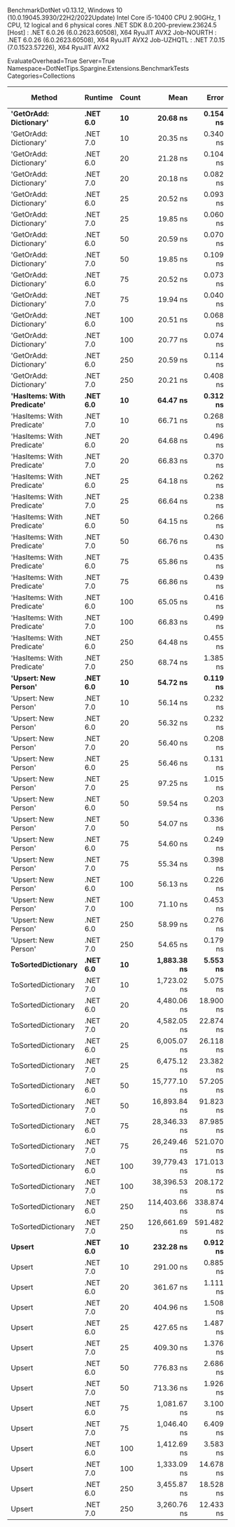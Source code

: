 
BenchmarkDotNet v0.13.12, Windows 10 (10.0.19045.3930/22H2/2022Update)
Intel Core i5-10400 CPU 2.90GHz, 1 CPU, 12 logical and 6 physical cores
.NET SDK 8.0.200-preview.23624.5
  [Host]     : .NET 6.0.26 (6.0.2623.60508), X64 RyuJIT AVX2
  Job-NOURTH : .NET 6.0.26 (6.0.2623.60508), X64 RyuJIT AVX2
  Job-UZHQTL : .NET 7.0.15 (7.0.1523.57226), X64 RyuJIT AVX2

EvaluateOverhead=True  Server=True  Namespace=DotNetTips.Spargine.Extensions.BenchmarkTests  
Categories=Collections  

 Method                     | Runtime  | Count | Mean          | Error      | StdDev     | StdErr     | Median        | Min           | Q1            | Q3            | Max           | Op/s         | CI99.9% Margin | Iterations | Kurtosis | MValue | Skewness | Rank | LogicalGroup | Baseline | Code Size | Allocated |
--------------------------- |--------- |------ |--------------:|-----------:|-----------:|-----------:|--------------:|--------------:|--------------:|--------------:|--------------:|-------------:|---------------:|-----------:|---------:|-------:|---------:|-----:|------------- |--------- |----------:|----------:|
 **'GetOrAdd: Dictionary'**     | **.NET 6.0** | **10**    |      **20.68 ns** |   **0.154 ns** |   **0.137 ns** |   **0.037 ns** |      **20.71 ns** |      **20.49 ns** |      **20.58 ns** |      **20.76 ns** |      **20.97 ns** | **48,350,509.0** |      **0.1544 ns** |      **14.00** |    **2.043** |  **2.000** |   **0.2848** |    **1** | *****            | **No**       |     **518 B** |         **-** |
 'GetOrAdd: Dictionary'     | .NET 7.0 | 10    |      20.35 ns |   0.340 ns |   0.301 ns |   0.080 ns |      20.45 ns |      19.79 ns |      20.18 ns |      20.54 ns |      20.75 ns | 49,150,181.7 |      0.3396 ns |      14.00 |    1.885 |  2.000 |  -0.4727 |    1 | *            | No       |   1,648 B |         - |
 'GetOrAdd: Dictionary'     | .NET 6.0 | 20    |      21.28 ns |   0.104 ns |   0.087 ns |   0.024 ns |      21.28 ns |      21.13 ns |      21.22 ns |      21.32 ns |      21.46 ns | 46,993,096.1 |      0.1045 ns |      13.00 |    2.347 |  2.000 |   0.2877 |    2 | *            | No       |     518 B |         - |
 'GetOrAdd: Dictionary'     | .NET 7.0 | 20    |      20.18 ns |   0.082 ns |   0.077 ns |   0.020 ns |      20.17 ns |      20.09 ns |      20.11 ns |      20.23 ns |      20.33 ns | 49,551,981.3 |      0.0819 ns |      15.00 |    2.106 |  2.000 |   0.6216 |    1 | *            | No       |   1,648 B |         - |
 'GetOrAdd: Dictionary'     | .NET 6.0 | 25    |      20.52 ns |   0.093 ns |   0.078 ns |   0.022 ns |      20.50 ns |      20.42 ns |      20.50 ns |      20.51 ns |      20.70 ns | 48,729,295.9 |      0.0928 ns |      13.00 |    3.169 |  2.000 |   1.0581 |    1 | *            | No       |     518 B |         - |
 'GetOrAdd: Dictionary'     | .NET 7.0 | 25    |      19.85 ns |   0.060 ns |   0.053 ns |   0.014 ns |      19.84 ns |      19.75 ns |      19.82 ns |      19.89 ns |      19.96 ns | 50,373,352.5 |      0.0602 ns |      14.00 |    2.302 |  2.000 |   0.1743 |    1 | *            | No       |   1,648 B |         - |
 'GetOrAdd: Dictionary'     | .NET 6.0 | 50    |      20.59 ns |   0.070 ns |   0.065 ns |   0.017 ns |      20.59 ns |      20.49 ns |      20.55 ns |      20.64 ns |      20.70 ns | 48,562,975.2 |      0.0695 ns |      15.00 |    1.750 |  2.000 |   0.1543 |    1 | *            | No       |     518 B |         - |
 'GetOrAdd: Dictionary'     | .NET 7.0 | 50    |      19.85 ns |   0.109 ns |   0.102 ns |   0.026 ns |      19.86 ns |      19.67 ns |      19.78 ns |      19.91 ns |      20.06 ns | 50,370,957.0 |      0.1089 ns |      15.00 |    2.195 |  2.000 |   0.2038 |    1 | *            | No       |   1,648 B |         - |
 'GetOrAdd: Dictionary'     | .NET 6.0 | 75    |      20.52 ns |   0.073 ns |   0.065 ns |   0.017 ns |      20.51 ns |      20.42 ns |      20.49 ns |      20.57 ns |      20.66 ns | 48,721,900.8 |      0.0729 ns |      14.00 |    2.481 |  2.000 |   0.5746 |    1 | *            | No       |     518 B |         - |
 'GetOrAdd: Dictionary'     | .NET 7.0 | 75    |      19.94 ns |   0.040 ns |   0.033 ns |   0.009 ns |      19.93 ns |      19.88 ns |      19.92 ns |      19.96 ns |      20.00 ns | 50,162,595.0 |      0.0395 ns |      13.00 |    2.012 |  2.000 |   0.2219 |    1 | *            | No       |   1,648 B |         - |
 'GetOrAdd: Dictionary'     | .NET 6.0 | 100   |      20.51 ns |   0.068 ns |   0.057 ns |   0.016 ns |      20.50 ns |      20.41 ns |      20.49 ns |      20.55 ns |      20.62 ns | 48,748,321.1 |      0.0684 ns |      13.00 |    2.141 |  2.000 |   0.1451 |    1 | *            | No       |     518 B |         - |
 'GetOrAdd: Dictionary'     | .NET 7.0 | 100   |      20.77 ns |   0.074 ns |   0.069 ns |   0.018 ns |      20.75 ns |      20.69 ns |      20.72 ns |      20.82 ns |      20.91 ns | 48,141,044.2 |      0.0738 ns |      15.00 |    1.915 |  2.000 |   0.5736 |    1 | *            | No       |   1,648 B |         - |
 'GetOrAdd: Dictionary'     | .NET 6.0 | 250   |      20.59 ns |   0.114 ns |   0.107 ns |   0.028 ns |      20.54 ns |      20.49 ns |      20.51 ns |      20.65 ns |      20.85 ns | 48,578,150.7 |      0.1139 ns |      15.00 |    2.877 |  2.000 |   1.0603 |    1 | *            | No       |     518 B |         - |
 'GetOrAdd: Dictionary'     | .NET 7.0 | 250   |      20.21 ns |   0.408 ns |   0.382 ns |   0.099 ns |      20.01 ns |      19.87 ns |      19.91 ns |      20.59 ns |      20.98 ns | 49,478,741.9 |      0.4084 ns |      15.00 |    1.752 |  2.000 |   0.6944 |    1 | *            | No       |   1,648 B |         - |
 **'HasItems: With Predicate'** | **.NET 6.0** | **10**    |      **64.47 ns** |   **0.312 ns** |   **0.291 ns** |   **0.075 ns** |      **64.42 ns** |      **63.99 ns** |      **64.30 ns** |      **64.62 ns** |      **65.06 ns** | **15,511,660.4** |      **0.3116 ns** |      **15.00** |    **2.363** |  **2.000** |   **0.4569** |    **6** | *****            | **No**       |     **747 B** |      **56 B** |
 'HasItems: With Predicate' | .NET 7.0 | 10    |      66.71 ns |   0.268 ns |   0.238 ns |   0.064 ns |      66.73 ns |      66.29 ns |      66.56 ns |      66.88 ns |      67.05 ns | 14,991,024.5 |      0.2682 ns |      14.00 |    1.739 |  2.000 |  -0.3357 |    6 | *            | No       |     736 B |      56 B |
 'HasItems: With Predicate' | .NET 6.0 | 20    |      64.68 ns |   0.496 ns |   0.440 ns |   0.118 ns |      64.62 ns |      64.07 ns |      64.40 ns |      64.90 ns |      65.50 ns | 15,460,966.9 |      0.4961 ns |      14.00 |    2.019 |  2.000 |   0.3562 |    6 | *            | No       |     747 B |      56 B |
 'HasItems: With Predicate' | .NET 7.0 | 20    |      66.83 ns |   0.370 ns |   0.346 ns |   0.089 ns |      66.83 ns |      66.10 ns |      66.68 ns |      67.06 ns |      67.33 ns | 14,962,941.9 |      0.3703 ns |      15.00 |    2.349 |  2.000 |  -0.3119 |    6 | *            | No       |     736 B |      56 B |
 'HasItems: With Predicate' | .NET 6.0 | 25    |      64.18 ns |   0.262 ns |   0.245 ns |   0.063 ns |      64.18 ns |      63.83 ns |      64.00 ns |      64.32 ns |      64.61 ns | 15,580,914.0 |      0.2616 ns |      15.00 |    1.815 |  2.000 |   0.2227 |    6 | *            | No       |     747 B |      56 B |
 'HasItems: With Predicate' | .NET 7.0 | 25    |      66.64 ns |   0.238 ns |   0.199 ns |   0.055 ns |      66.62 ns |      66.29 ns |      66.48 ns |      66.74 ns |      67.01 ns | 15,005,727.1 |      0.2377 ns |      13.00 |    2.110 |  2.000 |   0.0362 |    6 | *            | No       |     736 B |      56 B |
 'HasItems: With Predicate' | .NET 6.0 | 50    |      64.15 ns |   0.266 ns |   0.236 ns |   0.063 ns |      64.14 ns |      63.62 ns |      64.02 ns |      64.24 ns |      64.58 ns | 15,589,551.2 |      0.2664 ns |      14.00 |    3.022 |  2.000 |  -0.1832 |    6 | *            | No       |     747 B |      56 B |
 'HasItems: With Predicate' | .NET 7.0 | 50    |      66.76 ns |   0.430 ns |   0.402 ns |   0.104 ns |      66.71 ns |      66.25 ns |      66.45 ns |      67.01 ns |      67.66 ns | 14,977,949.5 |      0.4300 ns |      15.00 |    2.339 |  2.000 |   0.5380 |    6 | *            | No       |     736 B |      56 B |
 'HasItems: With Predicate' | .NET 6.0 | 75    |      65.86 ns |   0.435 ns |   0.386 ns |   0.103 ns |      65.66 ns |      65.48 ns |      65.62 ns |      66.08 ns |      66.82 ns | 15,182,808.0 |      0.4350 ns |      14.00 |    3.067 |  2.000 |   1.0736 |    6 | *            | No       |     747 B |      56 B |
 'HasItems: With Predicate' | .NET 7.0 | 75    |      66.86 ns |   0.439 ns |   0.389 ns |   0.104 ns |      66.88 ns |      66.27 ns |      66.57 ns |      67.05 ns |      67.61 ns | 14,956,865.5 |      0.4387 ns |      14.00 |    2.113 |  2.000 |   0.2955 |    6 | *            | No       |     736 B |      56 B |
 'HasItems: With Predicate' | .NET 6.0 | 100   |      65.05 ns |   0.416 ns |   0.389 ns |   0.100 ns |      64.94 ns |      64.40 ns |      64.83 ns |      65.46 ns |      65.69 ns | 15,372,915.9 |      0.4159 ns |      15.00 |    1.687 |  2.000 |   0.2010 |    6 | *            | No       |     747 B |      56 B |
 'HasItems: With Predicate' | .NET 7.0 | 100   |      66.83 ns |   0.499 ns |   0.467 ns |   0.121 ns |      66.77 ns |      66.13 ns |      66.45 ns |      67.17 ns |      67.78 ns | 14,962,844.6 |      0.4992 ns |      15.00 |    1.966 |  2.000 |   0.3421 |    6 | *            | No       |     736 B |      56 B |
 'HasItems: With Predicate' | .NET 6.0 | 250   |      64.48 ns |   0.455 ns |   0.426 ns |   0.110 ns |      64.38 ns |      63.95 ns |      64.16 ns |      64.68 ns |      65.32 ns | 15,509,037.5 |      0.4553 ns |      15.00 |    2.016 |  2.000 |   0.6300 |    6 | *            | No       |     747 B |      56 B |
 'HasItems: With Predicate' | .NET 7.0 | 250   |      68.74 ns |   1.385 ns |   2.314 ns |   0.386 ns |      67.68 ns |      66.16 ns |      66.83 ns |      71.05 ns |      73.14 ns | 14,548,264.6 |      1.3851 ns |      36.00 |    1.665 |  2.200 |   0.5091 |    6 | *            | No       |     736 B |      56 B |
 **'Upsert: New Person'**       | **.NET 6.0** | **10**    |      **54.72 ns** |   **0.119 ns** |   **0.093 ns** |   **0.027 ns** |      **54.73 ns** |      **54.51 ns** |      **54.67 ns** |      **54.79 ns** |      **54.86 ns** | **18,274,308.9** |      **0.1190 ns** |      **12.00** |    **2.863** |  **2.000** |  **-0.6253** |    **3** | *****            | **No**       |     **554 B** |         **-** |
 'Upsert: New Person'       | .NET 7.0 | 10    |      56.14 ns |   0.232 ns |   0.217 ns |   0.056 ns |      56.12 ns |      55.85 ns |      55.95 ns |      56.33 ns |      56.52 ns | 17,812,245.6 |      0.2318 ns |      15.00 |    1.455 |  2.000 |   0.1697 |    4 | *            | No       |   1,684 B |         - |
 'Upsert: New Person'       | .NET 6.0 | 20    |      56.32 ns |   0.232 ns |   0.217 ns |   0.056 ns |      56.32 ns |      55.97 ns |      56.14 ns |      56.52 ns |      56.59 ns | 17,756,126.8 |      0.2317 ns |      15.00 |    1.504 |  2.000 |  -0.2265 |    4 | *            | No       |     554 B |         - |
 'Upsert: New Person'       | .NET 7.0 | 20    |      56.40 ns |   0.208 ns |   0.195 ns |   0.050 ns |      56.31 ns |      56.08 ns |      56.29 ns |      56.54 ns |      56.77 ns | 17,729,574.3 |      0.2081 ns |      15.00 |    1.885 |  2.000 |   0.2993 |    4 | *            | No       |   1,684 B |         - |
 'Upsert: New Person'       | .NET 6.0 | 25    |      56.46 ns |   0.131 ns |   0.116 ns |   0.031 ns |      56.44 ns |      56.33 ns |      56.35 ns |      56.54 ns |      56.70 ns | 17,711,717.2 |      0.1308 ns |      14.00 |    2.082 |  2.000 |   0.4508 |    4 | *            | No       |     554 B |         - |
 'Upsert: New Person'       | .NET 7.0 | 25    |      97.25 ns |   1.015 ns |   0.950 ns |   0.245 ns |      97.46 ns |      95.51 ns |      96.88 ns |      97.85 ns |      98.64 ns | 10,282,538.0 |      1.0154 ns |      15.00 |    2.072 |  2.000 |  -0.5716 |    8 | *            | No       |   1,684 B |         - |
 'Upsert: New Person'       | .NET 6.0 | 50    |      59.54 ns |   0.203 ns |   0.180 ns |   0.048 ns |      59.53 ns |      59.20 ns |      59.41 ns |      59.69 ns |      59.81 ns | 16,794,700.6 |      0.2029 ns |      14.00 |    1.707 |  2.000 |  -0.1535 |    5 | *            | No       |     554 B |         - |
 'Upsert: New Person'       | .NET 7.0 | 50    |      54.07 ns |   0.336 ns |   0.314 ns |   0.081 ns |      54.06 ns |      53.73 ns |      53.79 ns |      54.27 ns |      54.75 ns | 18,493,746.8 |      0.3362 ns |      15.00 |    2.190 |  2.000 |   0.6526 |    3 | *            | No       |   1,684 B |         - |
 'Upsert: New Person'       | .NET 6.0 | 75    |      54.60 ns |   0.249 ns |   0.221 ns |   0.059 ns |      54.55 ns |      54.36 ns |      54.42 ns |      54.72 ns |      55.11 ns | 18,315,636.0 |      0.2487 ns |      14.00 |    2.597 |  2.000 |   0.7645 |    3 | *            | No       |     554 B |         - |
 'Upsert: New Person'       | .NET 7.0 | 75    |      55.34 ns |   0.398 ns |   0.373 ns |   0.096 ns |      55.18 ns |      54.92 ns |      55.02 ns |      55.69 ns |      55.96 ns | 18,070,898.0 |      0.3984 ns |      15.00 |    1.512 |  2.000 |   0.4944 |    3 | *            | No       |   1,684 B |         - |
 'Upsert: New Person'       | .NET 6.0 | 100   |      56.13 ns |   0.226 ns |   0.211 ns |   0.055 ns |      56.15 ns |      55.84 ns |      56.01 ns |      56.24 ns |      56.55 ns | 17,814,727.6 |      0.2259 ns |      15.00 |    2.188 |  2.000 |   0.4100 |    4 | *            | No       |     554 B |         - |
 'Upsert: New Person'       | .NET 7.0 | 100   |      71.10 ns |   0.453 ns |   0.423 ns |   0.109 ns |      70.91 ns |      70.64 ns |      70.77 ns |      71.43 ns |      71.98 ns | 14,065,224.0 |      0.4526 ns |      15.00 |    2.011 |  2.000 |   0.6924 |    7 | *            | No       |   1,684 B |         - |
 'Upsert: New Person'       | .NET 6.0 | 250   |      58.99 ns |   0.276 ns |   0.258 ns |   0.067 ns |      58.90 ns |      58.62 ns |      58.83 ns |      59.10 ns |      59.50 ns | 16,952,702.0 |      0.2757 ns |      15.00 |    2.127 |  2.000 |   0.7563 |    5 | *            | No       |     554 B |         - |
 'Upsert: New Person'       | .NET 7.0 | 250   |      54.65 ns |   0.179 ns |   0.167 ns |   0.043 ns |      54.67 ns |      54.32 ns |      54.52 ns |      54.78 ns |      54.88 ns | 18,299,478.6 |      0.1786 ns |      15.00 |    1.915 |  2.000 |  -0.4546 |    3 | *            | No       |   1,684 B |         - |
 **ToSortedDictionary**         | **.NET 6.0** | **10**    |   **1,883.38 ns** |   **5.553 ns** |   **4.637 ns** |   **1.286 ns** |   **1,884.30 ns** |   **1,873.38 ns** |   **1,881.02 ns** |   **1,886.70 ns** |   **1,889.75 ns** |    **530,960.4** |      **5.5525 ns** |      **13.00** |    **2.357** |  **2.000** |  **-0.6739** |   **21** | *****            | **No**       |     **268 B** |     **728 B** |
 ToSortedDictionary         | .NET 7.0 | 10    |   1,723.02 ns |   5.075 ns |   4.747 ns |   1.226 ns |   1,720.67 ns |   1,715.78 ns |   1,719.65 ns |   1,726.19 ns |   1,731.50 ns |    580,376.5 |      5.0747 ns |      15.00 |    1.802 |  2.000 |   0.4680 |   20 | *            | No       |   1,351 B |     728 B |
 ToSortedDictionary         | .NET 6.0 | 20    |   4,480.06 ns |  18.900 ns |  14.756 ns |   4.260 ns |   4,482.51 ns |   4,450.00 ns |   4,474.18 ns |   4,487.05 ns |   4,502.10 ns |    223,211.2 |     18.9003 ns |      12.00 |    2.372 |  2.000 |  -0.5471 |   24 | *            | No       |     268 B |    1288 B |
 ToSortedDictionary         | .NET 7.0 | 20    |   4,582.05 ns |  22.874 ns |  21.396 ns |   5.525 ns |   4,578.91 ns |   4,551.47 ns |   4,566.24 ns |   4,599.40 ns |   4,623.54 ns |    218,243.1 |     22.8741 ns |      15.00 |    1.821 |  2.000 |   0.1657 |   25 | *            | No       |   1,351 B |    1288 B |
 ToSortedDictionary         | .NET 6.0 | 25    |   6,005.07 ns |  26.118 ns |  24.431 ns |   6.308 ns |   6,002.59 ns |   5,963.08 ns |   5,988.70 ns |   6,021.94 ns |   6,048.49 ns |    166,526.0 |     26.1178 ns |      15.00 |    1.877 |  2.000 |   0.0162 |   26 | *            | No       |     268 B |    1568 B |
 ToSortedDictionary         | .NET 7.0 | 25    |   6,475.12 ns |  23.382 ns |  21.871 ns |   5.647 ns |   6,472.59 ns |   6,438.41 ns |   6,460.65 ns |   6,484.64 ns |   6,517.27 ns |    154,437.4 |     23.3816 ns |      15.00 |    2.491 |  2.000 |   0.4811 |   27 | *            | No       |   1,351 B |    1568 B |
 ToSortedDictionary         | .NET 6.0 | 50    |  15,777.10 ns |  57.205 ns |  44.662 ns |  12.893 ns |  15,783.63 ns |  15,696.57 ns |  15,752.37 ns |  15,811.86 ns |  15,837.72 ns |     63,383.0 |     57.2049 ns |      12.00 |    1.774 |  2.000 |  -0.4827 |   28 | *            | No       |     268 B |    2968 B |
 ToSortedDictionary         | .NET 7.0 | 50    |  16,893.84 ns |  91.823 ns |  81.398 ns |  21.755 ns |  16,902.38 ns |  16,750.63 ns |  16,830.04 ns |  16,931.17 ns |  17,027.22 ns |     59,193.2 |     91.8225 ns |      14.00 |    1.825 |  2.000 |   0.0563 |   29 | *            | No       |   1,351 B |    2968 B |
 ToSortedDictionary         | .NET 6.0 | 75    |  28,346.33 ns |  87.985 ns |  77.996 ns |  20.845 ns |  28,318.93 ns |  28,257.99 ns |  28,289.91 ns |  28,407.11 ns |  28,492.87 ns |     35,277.9 |     87.9846 ns |      14.00 |    1.683 |  2.000 |   0.5266 |   31 | *            | No       |     268 B |    4368 B |
 ToSortedDictionary         | .NET 7.0 | 75    |  26,249.46 ns | 521.070 ns | 658.987 ns | 137.408 ns |  25,983.21 ns |  25,565.89 ns |  25,692.14 ns |  26,656.20 ns |  27,826.69 ns |     38,096.0 |    521.0701 ns |      23.00 |    2.420 |  2.000 |   0.7806 |   30 | *            | No       |   1,351 B |    4368 B |
 ToSortedDictionary         | .NET 6.0 | 100   |  39,779.43 ns | 171.013 ns | 142.803 ns |  39.607 ns |  39,751.04 ns |  39,590.42 ns |  39,672.31 ns |  39,877.89 ns |  40,084.36 ns |     25,138.6 |    171.0127 ns |      13.00 |    2.164 |  2.000 |   0.5517 |   33 | *            | No       |     268 B |    5768 B |
 ToSortedDictionary         | .NET 7.0 | 100   |  38,396.53 ns | 208.172 ns | 194.724 ns |  50.277 ns |  38,361.38 ns |  38,133.39 ns |  38,262.20 ns |  38,511.28 ns |  38,769.63 ns |     26,044.0 |    208.1716 ns |      15.00 |    1.932 |  2.000 |   0.6000 |   32 | *            | No       |   1,351 B |    5768 B |
 ToSortedDictionary         | .NET 6.0 | 250   | 114,403.66 ns | 338.874 ns | 300.403 ns |  80.286 ns | 114,321.44 ns | 113,955.40 ns | 114,266.60 ns | 114,577.88 ns | 115,071.81 ns |      8,741.0 |    338.8740 ns |      14.00 |    2.584 |  2.000 |   0.5209 |   34 | *            | No       |     268 B |   14169 B |
 ToSortedDictionary         | .NET 7.0 | 250   | 126,661.69 ns | 591.482 ns | 524.333 ns | 140.134 ns | 126,474.08 ns | 125,955.46 ns | 126,391.66 ns | 127,028.14 ns | 127,730.94 ns |      7,895.0 |    591.4818 ns |      14.00 |    2.180 |  2.000 |   0.7306 |   35 | *            | No       |   1,351 B |   14168 B |
 **Upsert**                     | **.NET 6.0** | **10**    |     **232.28 ns** |   **0.912 ns** |   **0.712 ns** |   **0.205 ns** |     **231.98 ns** |     **231.33 ns** |     **231.81 ns** |     **232.68 ns** |     **233.88 ns** |  **4,305,189.6** |      **0.9117 ns** |      **12.00** |    **2.616** |  **2.000** |   **0.7618** |    **9** | *****            | **No**       |   **1,337 B** |      **56 B** |
 Upsert                     | .NET 7.0 | 10    |     291.00 ns |   0.885 ns |   0.828 ns |   0.214 ns |     290.55 ns |     290.08 ns |     290.35 ns |     291.73 ns |     292.56 ns |  3,436,424.9 |      0.8854 ns |      15.00 |    1.704 |  2.000 |   0.6014 |   10 | *            | No       |   2,463 B |      56 B |
 Upsert                     | .NET 6.0 | 20    |     361.67 ns |   1.111 ns |   0.985 ns |   0.263 ns |     361.42 ns |     360.56 ns |     360.95 ns |     362.20 ns |     364.09 ns |  2,764,962.1 |      1.1115 ns |      14.00 |    3.061 |  2.000 |   0.9833 |   11 | *            | No       |   1,337 B |      56 B |
 Upsert                     | .NET 7.0 | 20    |     404.96 ns |   1.508 ns |   1.411 ns |   0.364 ns |     404.89 ns |     402.64 ns |     404.05 ns |     405.98 ns |     407.09 ns |  2,469,374.3 |      1.5081 ns |      15.00 |    1.740 |  2.000 |  -0.1116 |   12 | *            | No       |   2,463 B |      56 B |
 Upsert                     | .NET 6.0 | 25    |     427.65 ns |   1.487 ns |   1.318 ns |   0.352 ns |     427.08 ns |     426.08 ns |     426.78 ns |     428.49 ns |     430.44 ns |  2,338,370.4 |      1.4870 ns |      14.00 |    2.148 |  2.000 |   0.6724 |   13 | *            | No       |   1,337 B |      56 B |
 Upsert                     | .NET 7.0 | 25    |     409.30 ns |   1.376 ns |   1.220 ns |   0.326 ns |     409.17 ns |     407.62 ns |     408.42 ns |     409.74 ns |     411.47 ns |  2,443,171.2 |      1.3761 ns |      14.00 |    2.002 |  2.000 |   0.4656 |   12 | *            | No       |   2,463 B |      56 B |
 Upsert                     | .NET 6.0 | 50    |     776.83 ns |   2.686 ns |   2.513 ns |   0.649 ns |     776.96 ns |     773.67 ns |     774.36 ns |     779.11 ns |     780.74 ns |  1,287,285.5 |      2.6863 ns |      15.00 |    1.265 |  2.000 |   0.1467 |   15 | *            | No       |   1,337 B |      56 B |
 Upsert                     | .NET 7.0 | 50    |     713.36 ns |   1.926 ns |   1.707 ns |   0.456 ns |     713.44 ns |     710.84 ns |     712.27 ns |     714.59 ns |     715.98 ns |  1,401,821.8 |      1.9259 ns |      14.00 |    1.583 |  2.000 |  -0.0624 |   14 | *            | No       |   2,463 B |      56 B |
 Upsert                     | .NET 6.0 | 75    |   1,081.67 ns |   3.100 ns |   2.589 ns |   0.718 ns |   1,081.91 ns |   1,076.67 ns |   1,081.00 ns |   1,082.61 ns |   1,085.15 ns |    924,496.4 |      3.1002 ns |      13.00 |    2.362 |  2.000 |  -0.6343 |   17 | *            | No       |   1,337 B |      56 B |
 Upsert                     | .NET 7.0 | 75    |   1,046.40 ns |   6.409 ns |   5.682 ns |   1.519 ns |   1,046.29 ns |   1,036.53 ns |   1,043.47 ns |   1,049.35 ns |   1,055.81 ns |    955,657.5 |      6.4094 ns |      14.00 |    2.080 |  2.000 |   0.0002 |   16 | *            | No       |   2,463 B |      56 B |
 Upsert                     | .NET 6.0 | 100   |   1,412.69 ns |   3.583 ns |   3.176 ns |   0.849 ns |   1,412.27 ns |   1,407.80 ns |   1,410.20 ns |   1,414.54 ns |   1,418.88 ns |    707,867.7 |      3.5830 ns |      14.00 |    2.010 |  2.000 |   0.4245 |   19 | *            | No       |   1,337 B |      56 B |
 Upsert                     | .NET 7.0 | 100   |   1,333.09 ns |  14.678 ns |  13.730 ns |   3.545 ns |   1,332.34 ns |   1,316.29 ns |   1,321.55 ns |   1,344.77 ns |   1,356.98 ns |    750,134.4 |     14.6784 ns |      15.00 |    1.470 |  2.000 |   0.2518 |   18 | *            | No       |   2,463 B |      56 B |
 Upsert                     | .NET 6.0 | 250   |   3,455.87 ns |  18.528 ns |  17.331 ns |   4.475 ns |   3,447.32 ns |   3,434.97 ns |   3,442.17 ns |   3,470.79 ns |   3,483.75 ns |    289,362.6 |     18.5281 ns |      15.00 |    1.416 |  2.000 |   0.3902 |   23 | *            | No       |   1,337 B |      56 B |
 Upsert                     | .NET 7.0 | 250   |   3,260.76 ns |  12.433 ns |  11.630 ns |   3.003 ns |   3,262.45 ns |   3,243.44 ns |   3,250.50 ns |   3,271.62 ns |   3,277.20 ns |    306,677.3 |     12.4331 ns |      15.00 |    1.431 |  2.000 |  -0.1126 |   22 | *            | No       |   2,463 B |      56 B |
